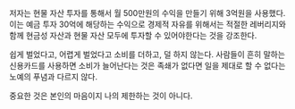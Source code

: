 저자는 현물 자산 투자를 통해서 월 500만원의 수익을 만들기 위해 3억원을 사용했다.
이는 예금 투자 30억에 해당하는 수익으로 경제적 자유를 위해서는 적절한 레버리지와 함께 현금성 자산과 현물 자산 모두에 투자할 수 있어야한다는 것을 강조한다.

쉽게 벌었다고, 어렵게 벌었다고 소비를 더하고, 덜 하지 않는다.
사람들이 흔히 말하는 신용카드를 사용하면 소비가 늘어난다는 것은 족쇄가 없다면 일을 제대로 할 수 없다는 노예의 푸념과 다르지 않다.

중요한 것은 본인의 마음이지 나의 제한하는 것이 아니다.
